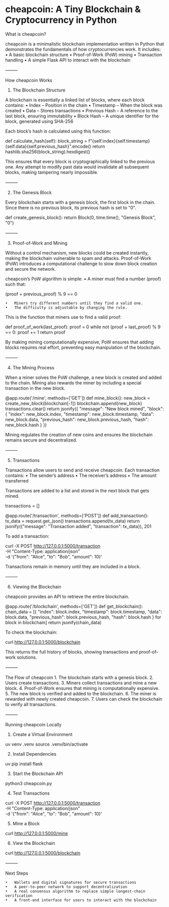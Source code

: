 # cheapcoin: A Tiny Blockchain & Cryptocurrency in Python

What is cheapcoin?

cheapcoin is a minimalistic blockchain implementation written in Python that demonstrates the fundamentals of how cryptocurrencies work. It includes:
	•	A basic blockchain structure
	•	Proof-of-Work (PoW) mining
	•	Transaction handling
	•	A simple Flask API to interact with the blockchain

⸻

How cheapcoin Works

1. The Blockchain Structure

A blockchain is essentially a linked list of blocks, where each block contains:
	•	Index – Position in the chain
	•	Timestamp – When the block was created
	•	Data – Stores transactions
	•	Previous Hash – A reference to the last block, ensuring immutability
	•	Block Hash – A unique identifier for the block, generated using SHA-256

Each block’s hash is calculated using this function:

def calculate_hash(self):
    block_string = f"{self.index}{self.timestamp}{self.data}{self.previous_hash}".encode()
    return hashlib.sha256(block_string).hexdigest()

This ensures that every block is cryptographically linked to the previous one. Any attempt to modify past data would invalidate all subsequent blocks, making tampering nearly impossible.

⸻

2. The Genesis Block

Every blockchain starts with a genesis block, the first block in the chain. Since there is no previous block, its previous hash is set to "0".

def create_genesis_block():
    return Block(0, time.time(), "Genesis Block", "0")



⸻

3. Proof-of-Work and Mining

Without a control mechanism, new blocks could be created instantly, making the blockchain vulnerable to spam and attacks. Proof-of-Work (PoW) introduces a computational challenge to slow down block creation and secure the network.

cheapcoin’s PoW algorithm is simple:
	•	A miner must find a number (proof) such that:

(proof + previous_proof) % 9 == 0


	•	Miners try different numbers until they find a valid one.
	•	The difficulty is adjustable by changing the rule.

This is the function that miners use to find a valid proof:

def proof_of_work(last_proof):
    proof = 0
    while not (proof + last_proof) % 9 == 0:
        proof += 1
    return proof

By making mining computationally expensive, PoW ensures that adding blocks requires real effort, preventing easy manipulation of the blockchain.

⸻

4. The Mining Process

When a miner solves the PoW challenge, a new block is created and added to the chain. Mining also rewards the miner by including a special transaction in the new block.

@app.route('/mine', methods=['GET'])
def mine_block():
    new_block = create_new_block(blockchain[-1])
    blockchain.append(new_block)
    transactions.clear()
    return jsonify({
        "message": "New block mined",
        "block": {
            "index": new_block.index,
            "timestamp": new_block.timestamp,
            "data": new_block.data,
            "previous_hash": new_block.previous_hash,
            "hash": new_block.hash
        }
    })

Mining regulates the creation of new coins and ensures the blockchain remains secure and decentralized.

⸻

5. Transactions

Transactions allow users to send and receive cheapcoin. Each transaction contains:
	•	The sender’s address
	•	The receiver’s address
	•	The amount transferred

Transactions are added to a list and stored in the next block that gets mined.

transactions = []

@app.route('/transaction', methods=['POST'])
def add_transaction():
    tx_data = request.get_json()
    transactions.append(tx_data)
    return jsonify({"message": "Transaction added", "transaction": tx_data}), 201

To add a transaction:

curl -X POST http://127.0.0.1:5000/transaction \
     -H "Content-Type: application/json" \
     -d '{"from": "Alice", "to": "Bob", "amount": 10}'

Transactions remain in memory until they are included in a block.

⸻

6. Viewing the Blockchain

cheapcoin provides an API to retrieve the entire blockchain.

@app.route('/blockchain', methods=['GET'])
def get_blockchain():
    chain_data = [{
        "index": block.index,
        "timestamp": block.timestamp,
        "data": block.data,
        "previous_hash": block.previous_hash,
        "hash": block.hash
    } for block in blockchain]
    return jsonify(chain_data)

To check the blockchain:

curl http://127.0.0.1:5000/blockchain

This returns the full history of blocks, showing transactions and proof-of-work solutions.

⸻

The Flow of cheapcoin
	1.	The blockchain starts with a genesis block.
	2.	Users create transactions.
	3.	Miners collect transactions and mine a new block.
	4.	Proof-of-Work ensures that mining is computationally expensive.
	5.	The new block is verified and added to the blockchain.
	6.	The miner is rewarded with newly created cheapcoin.
	7.	Users can check the blockchain to verify all transactions.

⸻

Running cheapcoin Locally

1. Create a Virtual Environment

uv venv .venv
source .venv/bin/activate

2. Install Dependencies

uv pip install flask

3. Start the Blockchain API

python3 cheapcoin.py

4. Test Transactions

curl -X POST http://127.0.0.1:5000/transaction \
     -H "Content-Type: application/json" \
     -d '{"from": "Alice", "to": "Bob", "amount": 10}'

5. Mine a Block

curl http://127.0.0.1:5000/mine

6. View the Blockchain

curl http://127.0.0.1:5000/blockchain

⸻

Next Steps

	•	Wallets and digital signatures for secure transactions
	•	A peer-to-peer network to support decentralization
	•	A real consensus algorithm to replace simple longest-chain verification
	•	A front-end interface for users to interact with the blockchain
